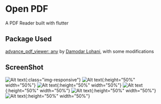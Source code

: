 # Open PDF

A PDF Reader built with flutter

## Package Used
[advance_pdf_viewer: any](https://pub.dev/packages/advance_pdf_viewer) by [Damodar Lohani](https://github.com/lohanidamodar), with some modifications

## ScreenShot
![Alt text](/flutter_01.png?raw=true "Open PDF Reader"){:class="img-responsive"}
![Alt text](/flutter_02.png?raw=true "Open PDF Reader"){:height="50%" width="50%"}
![Alt text](/flutter_03.png?raw=true "Open PDF Reader"){:height="50%" width="50%"}
![Alt text](/flutter_04.png?raw=true "Open PDF Reader"){:height="50%" width="50%"}
![Alt text](/flutter_05.png?raw=true "Open PDF Reader"){:height="50%" width="50%"}
![Alt text](/flutter_06.png?raw=true "Open PDF Reader"){:height="50%" width="50%"}




